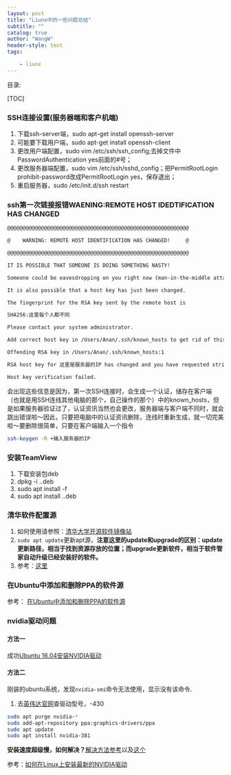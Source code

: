 ```yaml
---
layout: post
title: "Liunx中的一些问题总结"
subtitle: ""
catalog: true
author: "WangW"
header-style: text
tags: 

    - liunx
---
```



目录:

[TOC]


### SSH连接设置(服务器端和客户机端)

1. 下载ssh-server端，sudo apt-get install openssh-server
2. 可能要下载用户端，sudo apt-get install openssh-client
3. 更改用户端配置，sudo vim /etc/ssh/ssh_config;去掉文件中PasswordAuthentication yes前面的#号；
4. 更改服务器端配置，sudo vim /etc/ssh/sshd_config；把PermitRootLogin prohibit-password改成PermitRootLogin yes，保存退出；
5. 重启服务器，sudo /etc/init.d/ssh restart


### ssh第一次链接报错WAENING:REMOTE HOST IDEDTIFICATION HAS CHANGED
```bash
@@@@@@@@@@@@@@@@@@@@@@@@@@@@@@@@@@@@@@@@@@@@@@@@@@@@@@@@@@@

@    WARNING: REMOTE HOST IDENTIFICATION HAS CHANGED!     @

@@@@@@@@@@@@@@@@@@@@@@@@@@@@@@@@@@@@@@@@@@@@@@@@@@@@@@@@@@@

IT IS POSSIBLE THAT SOMEONE IS DOING SOMETHING NASTY!

Someone could be eavesdropping on you right now (man-in-the-middle attack)!

It is also possible that a host key has just been changed.

The fingerprint for the RSA key sent by the remote host is

SHA256:这里每个人都不同

Please contact your system administrator.

Add correct host key in /Users/Anan/.ssh/known_hosts to get rid of this message.

Offending RSA key in /Users/Anan/.ssh/known_hosts:1

RSA host key for 这里是服务器的IP has changed and you have requested strict checking.

Host key verification failed.
```
会出现这些信息是因为，第一次SSH连接时，会生成一个认证，储存在客户端（也就是用SSH连线其他电脑的那个，自己操作的那个）中的known_hosts，但是如果服务器验证过了，认证资讯当然也会更改，服务器端与客户端不同时，就会跳出错误啦～因此，只要把电脑中的认证资讯删除，连线时重新生成，就一切完美啦～要删除很简单，只要在客户端输入一个指令
```bash
ssh-keygen -R +输入服务器的IP
```

### 安装TeamView
1. 下载安装包deb
2. dpkg -i ..deb
3. sudo apt install -f
4. sudo apt install ..deb

### 清华软件配置源
1. 如何使用请参照：[清华大学开源软件镜像站](https://mirrors.tuna.tsinghua.edu.cn/help/ubuntu/)
2. ``sudo apt update``更新apt源，**注意这里的update和upgrade的区别：update更新路径，相当于找到资源存放的位置；而upgrade更新软件，相当于软件管家自动升级已经安装好的软件。** 
3. 参考：[这里](http://www.bewindoweb.com/179.html)

### 在Ubuntu中添加和删除PPA的软件源
参考：
[在Ubuntu中添加和删除PPA的软件源](https://blog.csdn.net/lu_embedded/article/details/55803500)

### nvidia驱动问题
#### 方法一
成功[Ubuntu 16.04安装NVIDIA驱动](https://blog.csdn.net/CosmosHua/article/details/76644029)
#### 方法二
刚装的ubuntu系统，发现``nvidia-smi``命令无法使用，显示没有该命令.
1. 去[英伟达官网](https://www.nvidia.com/Download/driverResults.aspx/151568/en-us)查驱动型号，-430
```bash
sudo apt purge nvidia-*
sudo add-apt-repository ppa:graphics-drivers/ppa
sudo apt update
sudo apt install nvidia-381
```
**安装速度超级慢，如何解决？**[解决方法参考](https://blog.csdn.net/u014561933/article/details/79958017)以及[这个](https://blog.csdn.net/CosmosHua/article/details/76644029)

参考：[如何在Linux上安装最新的NVIDIA驱动](https://10.linuxstory.net/how-to-install-latest-nvidia-drivers-in-linux/)

